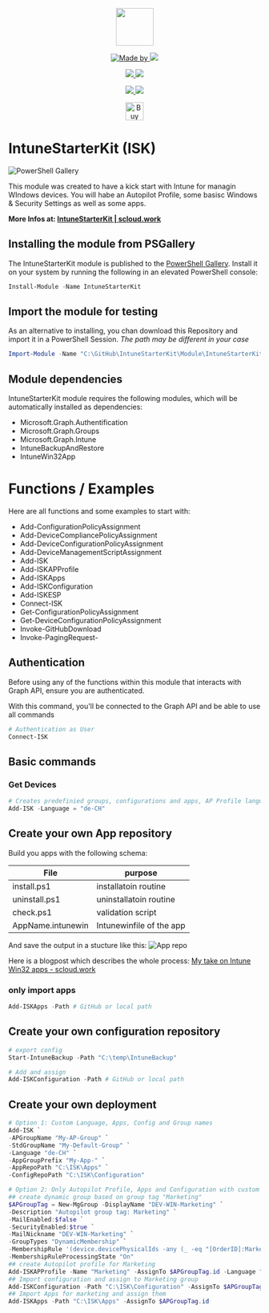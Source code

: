 <p align="center">
    <a href="https://scloud.work" alt="Florian Salzmann | scloud"></a>
            <img src="https://scloud.work/wp-content/uploads/IntuneStarterKit-Icon.png" width="75" height="75" /></a>
</p>
<p align="center">
    <a href="https://www.linkedin.com/in/fsalzmann/">
        <img alt="Made by" src="https://img.shields.io/static/v1?label=made%20by&message=Florian%20Salzmann&color=04D361">
    </a>
    <a href="https://x.com/FlorianSLZ" alt="X / Twitter">
    	<img src="https://img.shields.io/twitter/follow/FlorianSLZ.svg?style=social"/>
    </a>
</p>
<p align="center">
    <a href="https://www.powershellgallery.com/packages/IntuneStarterKit/" alt="PowerShell Gallery Version">
        <img src="https://img.shields.io/powershellgallery/v/IntuneStarterKit.svg" />
    </a>
    <a href="https://www.powershellgallery.com/packages/IntuneStarterKit/" alt="PS Gallery Downloads">
        <img src="https://img.shields.io/powershellgallery/dt/IntuneStarterKit.svg" />
    </a>
</p>
<p align="center">
    <a href="https://raw.githubusercontent.com/FlorianSLZ/IntuneStarterKit/master/LICENSE" alt="GitHub License">
        <img src="https://img.shields.io/github/license/FlorianSLZ/IntuneStarterKit.svg" />
    </a>
    <a href="https://github.com/FlorianSLZ/IntuneStarterKit/graphs/contributors" alt="GitHub Contributors">
        <img src="https://img.shields.io/github/contributors/FlorianSLZ/IntuneStarterKit.svg"/>
    </a>
</p>

<p align="center">
    <a href='https://buymeacoffee.com/scloud' target='_blank'><img height='36' style='border:0px;height:36px;' src='https://cdn.ko-fi.com/cdn/kofi1.png?v=3' border='0' alt='Buy Me a Glass of wine' /></a>
</p>

# IntuneStarterKit (ISK)
![PowerShell Gallery](https://img.shields.io/powershellgallery/dt/IntuneStarterKit)

This module was created to have a kick start with Intune for managin WIndows devices. 
You will habe an Autopilot Profile, some basisc Windows & Security Settings as well as some apps. 

**More Infos at: [IntuneStarterKit | scloud.work](https://scloud.work/en/intunestarterkit/)**


## Installing the module from PSGallery

The IntuneStarterKit module is published to the [PowerShell Gallery](https://www.powershellgallery.com/packages/IntuneStarterKit). Install it on your system by running the following in an elevated PowerShell console:
```PowerShell
Install-Module -Name IntuneStarterKit
```

## Import the module for testing

As an alternative to installing, you chan download this Repository and import it in a PowerShell Session. 
*The path may be different in your case*
```PowerShell
Import-Module -Name "C:\GitHub\IntuneStarterKit\Module\IntuneStarterKit" -Verbose -Force
```

## Module dependencies

IntuneStarterKit module requires the following modules, which will be automatically installed as dependencies:
- Microsoft.Graph.Authentification
- Microsoft.Graph.Groups
- Microsoft.Graph.Intune
- IntuneBackupAndRestore
- IntuneWin32App


# Functions / Examples

Here are all functions and some examples to start with:

- Add-ConfigurationPolicyAssignment
- Add-DeviceCompliancePolicyAssignment
- Add-DeviceConfigurationPolicyAssignment
- Add-DeviceManagementScriptAssignment
- Add-ISK
- Add-ISKAPProfile
- Add-ISKApps
- Add-ISKConfiguration
- Add-ISKESP
- Connect-ISK
- Get-ConfigurationPolicyAssignment
- Get-DeviceConfigurationPolicyAssignment
- Invoke-GitHubDownload
- Invoke-PagingRequest- 

## Authentication
Before using any of the functions within this module that interacts with Graph API, ensure you are authenticated. 

With this command, you'll be connected to the Graph API and be able to use all commands
```PowerShell
# Authentication as User
Connect-ISK
```

## Basic commands
### Get Devices

```PowerShell
# Creates predefinied groups, configurations and apps, AP Profile language "de-CH"
Add-ISK -Language = "de-CH"

```

## Create your own App repository

Build you apps with the following schema:

| File | purpose |
|--|--|
| install.ps1 | installatoin routine |
| uninstall.ps1 | uninstallatoin routine |
| check.ps1 | validation script |
| AppName.intunewin | Intunewinfile of the app |

And save the output in a stucture like this:
![App repo](https://scloud.work/wp-content/uploads/2022/12/image-20-300x283.webp)

Here is a blogpost which describes the whole process: [My take on Intune Win32 apps - scloud.work](https://scloud.work/en/my-take-on-win32-apps/)

### only import apps

```PowerShell
Add-ISKApps -Path # GitHub or local path
```

## Create your own configuration repository

```PowerShell
# export config
Start-IntuneBackup -Path "C:\temp\IntuneBackup"

# Add and assign
Add-ISKConfiguration -Path # GitHub or local path
```

## Create your own deployment

```PowerShell
# Option 1: Custom Language, Apps, Config and Group names
Add-ISK `
-APGroupName "My-AP-Group" `
-StdGroupName "My-Default-Group" `
-Language "de-CH" `
-AppGroupPrefix "My-App-" `
-AppRepoPath "C:\ISK\Apps" `
-ConfigRepoPath "C:\ISK\Configuration"

# Option 2: Only Autopilot Profile, Apps and Configuration with custom dynamic "marketing" Group
## create dynamic group based on group tag "Marketing"
$APGroupTag = New-MgGroup -DisplayName "DEV-WIN-Marketing" `
-Description "Autopilot group tag: Marketing" `
-MailEnabled:$false `
-SecurityEnabled:$true `
-MailNickname "DEV-WIN-Marketing" `
-GroupTypes "DynamicMembership" `
-MembershipRule '(device.devicePhysicalIds -any (_ -eq "[OrderID]:Marketing"))' `
-MembershipRuleProcessingState "On"
## create Autopilot profile for Marketing
Add-ISKAPProfile -Name "Marketing" -AssignTo $APGroupTag.id -Language "en-UK"
## Import configuration and assign to Marketing group
Add-ISKConfiguration -Path "C:\ISK\Configuration" -AssignTo $APGroupTag.id
## Import Apps for marketing and assign them
Add-ISKApps -Path "C:\ISK\Apps" -AssignTo $APGroupTag.id
```

